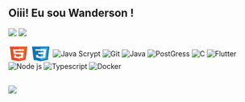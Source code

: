 
## Oiii! Eu sou Wanderson !
<div style="display: inline_block">
<img height="130em" src="https://github-readme-stats.vercel.app/api?username=wanderson-os&show_icons=true&theme=tokyonight"/>
<img height="130em" src="https://github-readme-stats.vercel.app/api/top-langs/?username=wanderson-os&layout=compact&theme=tokyonight"/>
</div>

<div style="display: inline_block"><br>
  
   <img align="center" alt="HTML" height="30" width="40" src="https://raw.githubusercontent.com/devicons/devicon/master/icons/html5/html5-original.svg">
   <img align="center" alt="CSS" height="30" width="40" src="https://raw.githubusercontent.com/devicons/devicon/master/icons/css3/css3-original.svg">
   <img align="center" alt="Java Scrypt" height="30" width="40" src="https://cdn.jsdelivr.net/gh/devicons/devicon@latest/icons/javascript/javascript-original.svg">
   <img align="center" alt="Git" height="70" width="80" src="https://cdn.jsdelivr.net/gh/devicons/devicon/icons/git/git-plain-wordmark.svg">
   <img align="center" alt="Java" height="50" width="60" src="https://cdn.jsdelivr.net/gh/devicons/devicon/icons/java/java-original-wordmark.svg">
   <img align="center" alt="PostGress" height="50" width="60" src="https://cdn.jsdelivr.net/gh/devicons/devicon/icons/postgresql/postgresql-original-wordmark.svg">
   <img align="center" alt="C" height="50" width="60" src="https://cdn.jsdelivr.net/gh/devicons/devicon/icons/c/c-original.svg">
   <img align="center" alt="Flutter" height="30" width="40" src="https://cdn.jsdelivr.net/gh/devicons/devicon/icons/flutter/flutter-original.svg">
   <img align="center" alt="Node js" height="30" width="40" src="https://cdn.jsdelivr.net/gh/devicons/devicon@latest/icons/nodejs/nodejs-plain-wordmark.svg">
   <img align="center" alt="Typescript" height="30" width="40" src="https://cdn.jsdelivr.net/gh/devicons/devicon@latest/icons/typescript/typescript-original.svg">
   <img align="center" alt="Docker" height="30" width="40" src="https://cdn.jsdelivr.net/gh/devicons/devicon@latest/icons/docker/docker-original-wordmark.svg">

</div>
  
  ##
 
<div> 
 
  <a href="https://www.linkedin.com/in/wanderson-m-1a4a12108/" target="_blank"><img src="https://img.shields.io/badge/-LinkedIn-%230077B5?style=for-the-badge&logo=linkedin&logoColor=white" target="_blank"></a> 
</div>

